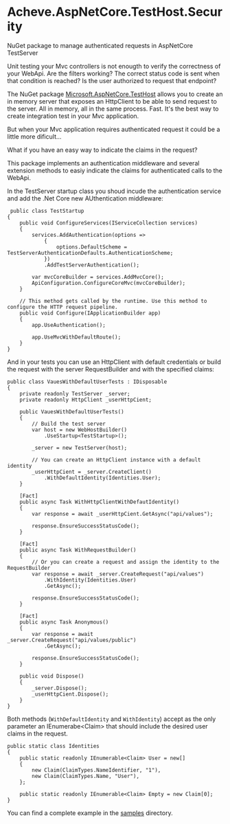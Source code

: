 # Acheve.AspNetCore.TestHost.Security
NuGet package to manage authenticated requests in AspNetCore TestServer

Unit testing your Mvc controllers is not enougth to verify the correctness of your WebApi. Are the filters working? The correct status code is sent when that condition is reached? Is the user authorized to request that endpoint? 


The NuGet package [Microsoft.AspNetCore.TestHost](https://www.nuget.org/packages/Microsoft.AspNetCore.TestHost/) allows you to create an in memory server that exposes an HttpClient to be able to send request to the server. All in memory, all in the same process. Fast. It's the best way to create integration test in your Mvc application.

But when your Mvc application requires authenticated request it could be a little more dificult...

What if you have an easy way to indicate the claims in the request? 

This package implements an authentication middleware and several extension methods to easiy indicate
the claims for authenticated calls to the WebApi.

In the TestServer startup class you shoud incude the authentication service and add the .Net Core new AUthentication middleware:

     public class TestStartup
    {
        public void ConfigureServices(IServiceCollection services)
        {
            services.AddAuthentication(options =>
                {
                    options.DefaultScheme = TestServerAuthenticationDefaults.AuthenticationScheme;
                })
                .AddTestServerAuthentication();

            var mvcCoreBuilder = services.AddMvcCore();
            ApiConfiguration.ConfigureCoreMvc(mvcCoreBuilder);
        }

        // This method gets called by the runtime. Use this method to configure the HTTP request pipeline.
        public void Configure(IApplicationBuilder app)
        {
            app.UseAuthentication();

            app.UseMvcWithDefaultRoute();
        }
    }

And in your tests you can use an HttpClient with default credentials or build 
the request with the server RequestBuilder and with the specified claims:

    public class VauesWithDefaultUserTests : IDisposable
    {
        private readonly TestServer _server;
        private readonly HttpClient _userHttpCient;

        public VauesWithDefaultUserTests()
        {
            // Build the test server
            var host = new WebHostBuilder()
                .UseStartup<TestStartup>();

            _server = new TestServer(host);

            // You can create an HttpClient instance with a default identity
            _userHttpCient = _server.CreateClient()
                .WithDefaultIdentity(Identities.User);
        }

        [Fact]
        public async Task WithHttpClientWithDefautIdentity()
        {
            var response = await _userHttpCient.GetAsync("api/values");

            response.EnsureSuccessStatusCode();
        }

        [Fact]
        public async Task WithRequestBuilder()
        {
            // Or you can create a request and assign the identity to the RequestBuilder
            var response = await _server.CreateRequest("api/values")
                .WithIdentity(Identities.User)
                .GetAsync();

            response.EnsureSuccessStatusCode();
        }

        [Fact]
        public async Task Anonymous()
        {
            var response = await _server.CreateRequest("api/values/public")
                .GetAsync();

            response.EnsureSuccessStatusCode();
        }

        public void Dispose()
        {
            _server.Dispose();
            _userHttpCient.Dispose();
        }
    }

Both methods (`WithDefaultIdentity` and `WithIdentity`) accept as the only parameter an IEnumerabe&lt;Claim&gt; that should include the desired user claims in the request.

    public static class Identities
    {
        public static readonly IEnumerable<Claim> User = new[]
        {
            new Claim(ClaimTypes.NameIdentifier, "1"),
            new Claim(ClaimTypes.Name, "User"),
        };

        public static readonly IEnumerable<Claim> Empty = new Claim[0];
    }

You can find a complete example in the [samples](https://github.com/hbiarge/Acheve.AspNetCore.TestHost.Security/tree/master/Acheve.AspNet.TestHost.Security/samples) directory.